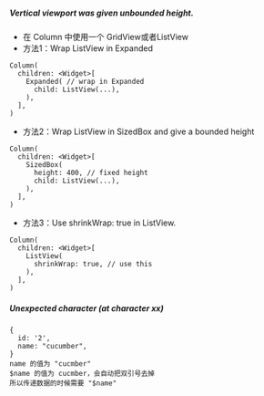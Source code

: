 #####  Vertical viewport was given unbounded height.
+ 在 Column 中使用一个 GridView或者ListView
+ 方法1：Wrap ListView in Expanded
```
Column(
  children: <Widget>[
    Expanded( // wrap in Expanded
      child: ListView(...),
    ),
  ],
)
```
+ 方法2：Wrap ListView in SizedBox and give a bounded height
```
Column(
  children: <Widget>[
    SizedBox(
      height: 400, // fixed height
      child: ListView(...),
    ),
  ],
)
```
+ 方法3：Use shrinkWrap: true in ListView.
```
Column(
  children: <Widget>[
    ListView(
      shrinkWrap: true, // use this
    ),
  ],
)
```

##### Unexpected character (at character xx)
```
{
  id: '2',
  name: "cucumber",
}
name 的值为 "cucmber"
$name 的值为 cucmber，会自动把双引号去掉
所以传递数据的时候需要 "$name"
```